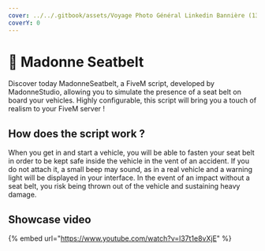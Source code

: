 ```yaml
---
cover: ../../.gitbook/assets/Voyage Photo Général Linkedin Bannière (13).png
coverY: 0
---
```


# 🚗 Madonne Seatbelt

Discover today MadonneSeatbelt, a FiveM script, developed by MadonneStudio, allowing you to simulate the presence of a seat belt on board your vehicles. Highly configurable, this script will bring you a touch of realism to your FiveM server !



## **How does the script work ?**

When you get in and start a vehicle, you will be able to fasten your seat belt in order to be kept safe inside the vehicle in the vent of an accident. If you do not attach it, a small beep may sound, as in a real vehicle and a warning light will be displayed in your interface. In the event of an impact without a seat belt, you risk being thrown out of the vehicle and sustaining heavy damage.



## Showcase video

{% embed url="https://www.youtube.com/watch?v=l37t1e8vXjE" %}
